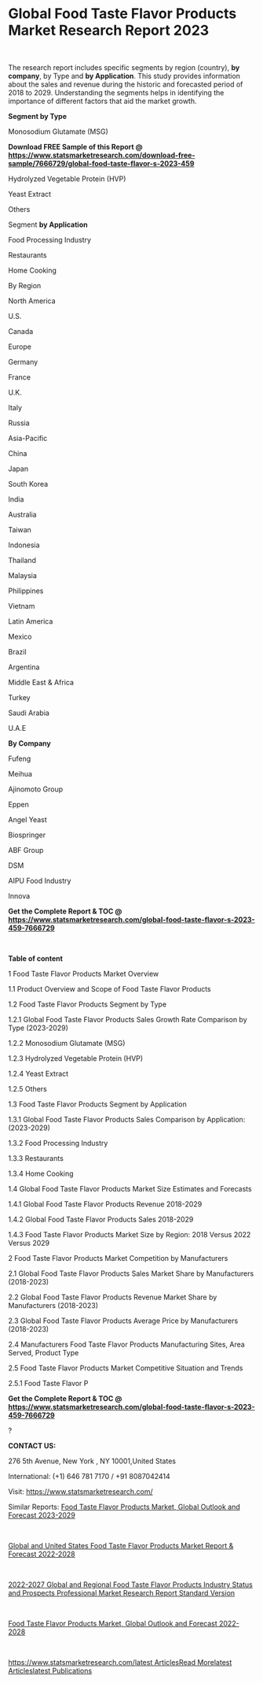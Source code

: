 <h1>Global Food Taste Flavor Products Market Research Report 2023</h1><br/><p>The research report includes specific segments by region (country), <strong>by company</strong>, by Type and <strong>by Application</strong>. This study provides information about the sales and revenue during the historic and forecasted period of 2018 to 2029. Understanding the segments helps in identifying the importance of different factors that aid the market growth.</p>
 
 
 
 <p><strong>Segment by Type</strong></p>
 
 
 
 <p>Monosodium Glutamate (MSG)</p>
 
 
 
 <p><strong>Download FREE Sample of this Report @ <a href="https://www.statsmarketresearch.com/download-free-sample/7666729/global-food-taste-flavor-s-2023-459">https://www.statsmarketresearch.com/download-free-sample/7666729/global-food-taste-flavor-s-2023-459</a></strong></p>
 
 
 
 <p>Hydrolyzed Vegetable Protein (HVP)</p>
 
 
 
 <p>Yeast Extract</p>
 
 
 
 <p>Others</p>
 
 
 
 <p>Segment <strong>by Application</strong></p>
 
 
 
 <p>Food Processing Industry</p>
 
 
 
 <p>Restaurants</p>
 
 
 
 <p>Home Cooking</p>
 
 
 
 <p>By Region</p>
 
 
 
 <p>North America</p>
 
 
 
 <p>U.S.</p>
 
 
 
 <p>Canada</p>
 
 
 
 <p>Europe</p>
 
 
 
 <p>Germany</p>
 
 
 
 <p>France</p>
 
 
 
 <p>U.K.</p>
 
 
 
 <p>Italy</p>
 
 
 
 <p>Russia</p>
 
 
 
 <p>Asia-Pacific</p>
 
 
 
 <p>China</p>
 
 
 
 <p>Japan</p>
 
 
 
 <p>South Korea</p>
 
 
 
 <p>India</p>
 
 
 
 <p>Australia</p>
 
 
 
 <p>Taiwan</p>
 
 
 
 <p>Indonesia</p>
 
 
 
 <p>Thailand</p>
 
 
 
 <p>Malaysia</p>
 
 
 
 <p>Philippines</p>
 
 
 
 <p>Vietnam</p>
 
 
 
 <p>Latin America</p>
 
 
 
 <p>Mexico</p>
 
 
 
 <p>Brazil</p>
 
 
 
 <p>Argentina</p>
 
 
 
 <p>Middle East & Africa</p>
 
 
 
 <p>Turkey</p>
 
 
 
 <p>Saudi Arabia</p>
 
 
 
 <p>U.A.E</p>
 
 
 
 <p><strong>By Company</strong></p>
 
 
 
 <p>Fufeng</p>
 
 
 
 <p>Meihua</p>
 
 
 
 <p>Ajinomoto Group</p>
 
 
 
 <p>Eppen</p>
 
 
 
 <p>Angel Yeast</p>
 
 
 
 <p>Biospringer</p>
 
 
 
 <p>ABF Group</p>
 
 
 
 <p>DSM</p>
 
 
 
 <p>AIPU Food Industry</p>
 
 
 
 <p>Innova</p>
 
 
 
 <div><b>Get the Complete Report & TOC @ <a href="https://www.statsmarketresearch.com/global-food-taste-flavor-s-2023-459-7666729">https://www.statsmarketresearch.com/global-food-taste-flavor-s-2023-459-7666729</a></b></div>
 
 
 
 <p><br />
 
 <b>Table of content</b></p>
 
 
 
 <p>1 Food Taste Flavor Products Market Overview<br />
 
 1.1 Product Overview and Scope of Food Taste Flavor Products<br />
 
 1.2 Food Taste Flavor Products Segment by Type<br />
 
 1.2.1 Global Food Taste Flavor Products Sales Growth Rate Comparison by Type (2023-2029)<br />
 
 1.2.2 Monosodium Glutamate (MSG)<br />
 
 1.2.3 Hydrolyzed Vegetable Protein (HVP)<br />
 
 1.2.4 Yeast Extract<br />
 
 1.2.5 Others<br />
 
 1.3 Food Taste Flavor Products Segment by Application<br />
 
 1.3.1 Global Food Taste Flavor Products Sales Comparison by Application: (2023-2029)<br />
 
 1.3.2 Food Processing Industry<br />
 
 1.3.3 Restaurants<br />
 
 1.3.4 Home Cooking<br />
 
 1.4 Global Food Taste Flavor Products Market Size Estimates and Forecasts<br />
 
 1.4.1 Global Food Taste Flavor Products Revenue 2018-2029<br />
 
 1.4.2 Global Food Taste Flavor Products Sales 2018-2029<br />
 
 1.4.3 Food Taste Flavor Products Market Size by Region: 2018 Versus 2022 Versus 2029<br />
 
 2 Food Taste Flavor Products Market Competition by Manufacturers<br />
 
 2.1 Global Food Taste Flavor Products Sales Market Share by Manufacturers (2018-2023)<br />
 
 2.2 Global Food Taste Flavor Products Revenue Market Share by Manufacturers (2018-2023)<br />
 
 2.3 Global Food Taste Flavor Products Average Price by Manufacturers (2018-2023)<br />
 
 2.4 Manufacturers Food Taste Flavor Products Manufacturing Sites, Area Served, Product Type<br />
 
 2.5 Food Taste Flavor Products Market Competitive Situation and Trends<br />
 
 2.5.1 Food Taste Flavor P</p>
 
 
 
 <div><b>Get the Complete Report & TOC @ <a href="https://www.statsmarketresearch.com/global-food-taste-flavor-s-2023-459-7666729">https://www.statsmarketresearch.com/global-food-taste-flavor-s-2023-459-7666729</a></b></div>
 
 
 
 <p>? </p>
 
 
 
 <p><b>CONTACT US:</b><br />
 
 276 5th Avenue, New York , NY 10001,United States<br />
 
 International: (+1) 646 781 7170 / +91 8087042414<br />
 
 Visit: <a href="https://www.statsmarketresearch.com/">https://www.statsmarketresearch.com/</a><br />
 
 Similar Reports: <a href="https://www.statsmarketresearch.com/global-food-taste-flavor-s-2023-459-7666729">Food Taste Flavor Products Market, Global Outlook and Forecast 2023-2029</a><br />
 
 <br />
 
 <a href="https://www.statsmarketresearch.com/global-food-taste-flavor-s-2023-459-7666729">Global and United States Food Taste Flavor Products Market Report & Forecast 2022-2028</a><br />
 
 <br />
 
 <a href="https://www.statsmarketresearch.com/global-food-taste-flavor-s-2023-459-7666729">2022-2027 Global and Regional Food Taste Flavor Products Industry Status and Prospects Professional Market Research Report Standard Version</a><br />
 
 <br />
 
 <a href="https://www.statsmarketresearch.com/global-food-taste-flavor-s-2023-459-7666729">Food Taste Flavor Products Market, Global Outlook and Forecast 2022-2028</a><br />
 
 <br />
 
 <a href="https://gyeongbokgung.com">https://www.statsmarketresearch.com/</a><a href="https://hallyeomaritime.com">latest Articles</a><a href="https://jingwansa.com">Read More</a><a href="https://nguoiviet.jp/">latest Articles</a><a href="https://www.intelmarketresearch.com/">latest Publications</a></p>